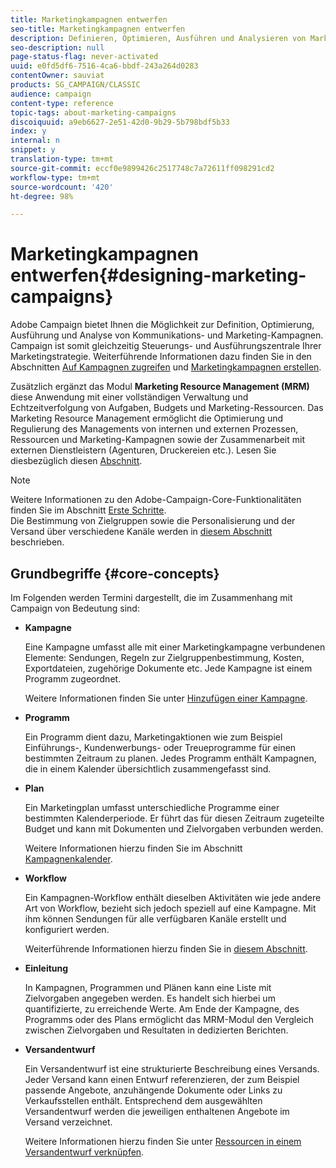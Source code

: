 ```yaml
---
title: Marketingkampagnen entwerfen
seo-title: Marketingkampagnen entwerfen
description: Definieren, Optimieren, Ausführen und Analysieren von Marketing-Kampagnen.
seo-description: null
page-status-flag: never-activated
uuid: e0fd5df6-7516-4ca6-bbdf-243a264d0283
contentOwner: sauviat
products: SG_CAMPAIGN/CLASSIC
audience: campaign
content-type: reference
topic-tags: about-marketing-campaigns
discoiquuid: a9eb6627-2e51-42d0-9b29-5b798bdf5b33
index: y
internal: n
snippet: y
translation-type: tm+mt
source-git-commit: eccf0e9899426c2517748c7a72611ff098291cd2
workflow-type: tm+mt
source-wordcount: '420'
ht-degree: 98%

---
```



# Marketingkampagnen entwerfen{#designing-marketing-campaigns}

Adobe Campaign bietet Ihnen die Möglichkeit zur Definition, Optimierung, Ausführung und Analyse von Kommunikations- und Marketing-Kampagnen. Campaign ist somit gleichzeitig Steuerungs- und Ausführungszentrale Ihrer Marketingstrategie. Weiterführende Informationen dazu finden Sie in den Abschnitten [Auf Kampagnen zugreifen](../../campaign/using/accessing-campaigns.md) und [Marketingkampagnen erstellen](../../campaign/using/setting-up-marketing-campaigns.md).

Zusätzlich ergänzt das Modul **Marketing Resource Management (MRM)** diese Anwendung mit einer vollständigen Verwaltung und Echtzeitverfolgung von Aufgaben, Budgets und Marketing-Ressourcen. Das Marketing Resource Management ermöglicht die Optimierung und Regulierung des Managements von internen und externen Prozessen, Ressourcen und Marketing-Kampagnen sowie der Zusammenarbeit mit externen Dienstleistern (Agenturen, Druckereien etc.). Lesen Sie diesbezüglich diesen [Abschnitt](../../campaign/using/about-marketing-resource-management.md).

>[!NOTE]
>
>Weitere Informationen zu den Adobe-Campaign-Core-Funktionalitäten finden Sie im Abschnitt [Erste Schritte](../../platform/using/about-adobe-campaign-classic.md).\
>Die Bestimmung von Zielgruppen sowie die Personalisierung und der Versand über verschiedene Kanäle werden in [diesem Abschnitt](../../delivery/using/steps-about-delivery-creation-steps.md) beschrieben.

## Grundbegriffe {#core-concepts}

Im Folgenden werden Termini dargestellt, die im Zusammenhang mit Campaign von Bedeutung sind:

* **Kampagne**

   Eine Kampagne umfasst alle mit einer Marketingkampagne verbundenen Elemente: Sendungen, Regeln zur Zielgruppenbestimmung, Kosten, Exportdateien, zugehörige Dokumente etc. Jede Kampagne ist einem Programm zugeordnet.

   Weitere Informationen finden Sie unter [Hinzufügen einer Kampagne](../../campaign/using/setting-up-marketing-campaigns.md#adding-a-campaign).

* **Programm**

   Ein Programm dient dazu, Marketingaktionen wie zum Beispiel Einführungs-, Kundenwerbungs- oder Treueprogramme für einen bestimmten Zeitraum zu planen. Jedes Programm enthält Kampagnen, die in einem Kalender übersichtlich zusammengefasst sind.

* **Plan**

   Ein Marketingplan umfasst unterschiedliche Programme einer bestimmten Kalenderperiode. Er führt das für diesen Zeitraum zugeteilte Budget und kann mit Dokumenten und Zielvorgaben verbunden werden.

   Weitere Informationen hierzu finden Sie im Abschnitt [Kampagnenkalender](../../campaign/using/accessing-marketing-campaigns.md#campaign-calendar).

* **Workflow**

   Ein Kampagnen-Workflow enthält dieselben Aktivitäten wie jede andere Art von Workflow, bezieht sich jedoch speziell auf eine Kampagne. Mit ihm können Sendungen für alle verfügbaren Kanäle erstellt und konfiguriert werden.

   Weiterführende Informationen hierzu finden Sie in [diesem Abschnitt](../../campaign/using/marketing-campaign-deliveries.md#building-the-main-target-in-a-workflow).

* **Einleitung**

   In Kampagnen, Programmen und Plänen kann eine Liste mit Zielvorgaben angegeben werden. Es handelt sich hierbei um quantifizierte, zu erreichende Werte. Am Ende der Kampagne, des Programms oder des Plans ermöglicht das MRM-Modul den Vergleich zwischen Zielvorgaben und Resultaten in dedizierten Berichten.

* **Versandentwurf**

   Ein Versandentwurf ist eine strukturierte Beschreibung eines Versands. Jeder Versand kann einen Entwurf referenzieren, der zum Beispiel passende Angebote, anzuhängende Dokumente oder Links zu Verkaufsstellen enthält. Entsprechend dem ausgewählten Versandentwurf werden die jeweiligen enthaltenen Angebote im Versand verzeichnet.

   Weitere Informationen hierzu finden Sie unter [Ressourcen in einem Versandentwurf verknüpfen](../../campaign/using/marketing-campaign-deliveries.md#associating-and-structuring-resources-linked-via-a-delivery-outline).

